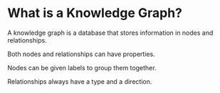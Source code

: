 # What is a Knowledge Graph?

A knowledge graph is a database that stores information in nodes and relationships.

Both nodes and relationships can have properties.

Nodes can be given labels to group them together.

Relationships always have a type and a direction.

